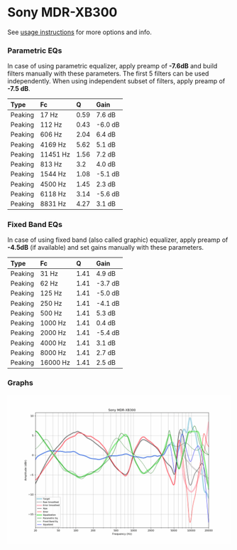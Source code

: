 # Sony MDR-XB300
See [usage instructions](https://github.com/jaakkopasanen/AutoEq#usage) for more options and info.

### Parametric EQs
In case of using parametric equalizer, apply preamp of **-7.6dB** and build filters manually
with these parameters. The first 5 filters can be used independently.
When using independent subset of filters, apply preamp of **-7.5 dB**.

| Type    | Fc       |    Q | Gain    |
|:--------|:---------|:-----|:--------|
| Peaking | 17 Hz    | 0.59 | 7.6 dB  |
| Peaking | 112 Hz   | 0.43 | -6.0 dB |
| Peaking | 606 Hz   | 2.04 | 6.4 dB  |
| Peaking | 4169 Hz  | 5.62 | 5.1 dB  |
| Peaking | 11451 Hz | 1.56 | 7.2 dB  |
| Peaking | 813 Hz   | 3.2  | 4.0 dB  |
| Peaking | 1544 Hz  | 1.08 | -5.1 dB |
| Peaking | 4500 Hz  | 1.45 | 2.3 dB  |
| Peaking | 6118 Hz  | 3.14 | -5.6 dB |
| Peaking | 8831 Hz  | 4.27 | 3.1 dB  |

### Fixed Band EQs
In case of using fixed band (also called graphic) equalizer, apply preamp of **-4.5dB**
(if available) and set gains manually with these parameters.

| Type    | Fc       |    Q | Gain    |
|:--------|:---------|:-----|:--------|
| Peaking | 31 Hz    | 1.41 | 4.9 dB  |
| Peaking | 62 Hz    | 1.41 | -3.7 dB |
| Peaking | 125 Hz   | 1.41 | -5.0 dB |
| Peaking | 250 Hz   | 1.41 | -4.1 dB |
| Peaking | 500 Hz   | 1.41 | 5.3 dB  |
| Peaking | 1000 Hz  | 1.41 | 0.4 dB  |
| Peaking | 2000 Hz  | 1.41 | -5.4 dB |
| Peaking | 4000 Hz  | 1.41 | 3.1 dB  |
| Peaking | 8000 Hz  | 1.41 | 2.7 dB  |
| Peaking | 16000 Hz | 1.41 | 2.5 dB  |

### Graphs
![](./Sony%20MDR-XB300.png)